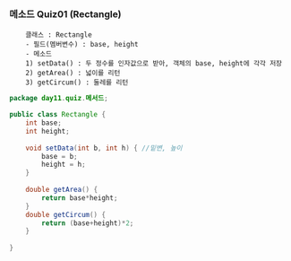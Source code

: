 ### 메소드 Quiz01 (Rectangle)


        클래스 : Rectangle
        - 필드(멤버변수) : base, height
        - 메소드 
        1) setData() : 두 정수를 인자값으로 받아, 객체의 base, height에 각각 저장
        2) getArea() : 넓이를 리턴
        3) getCircum() : 둘레를 리턴
```java	
package day11.quiz.메서드;

public class Rectangle {
	int base;
	int height;
	
	void setData(int b, int h) { //밑변, 높이
		base = b;
		height = h;	
	} 
	
	double getArea() {
		return base*height;
	}
	double getCircum() {
		return (base+height)*2;
	}
	
}
```
